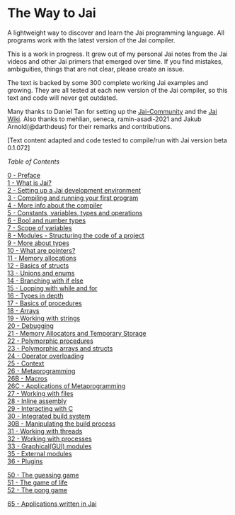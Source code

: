 # The Way to Jai
A lightweight way to discover and learn the Jai programming language. All programs work with the latest version of the Jai compiler.

This is a work in progress. It grew out of my personal Jai notes from the Jai videos and other Jai primers that emerged over time.
If you find mistakes, ambiguities, things that are not clear, please create an issue.

The text is backed by some 300 complete working Jai examples and growing. They are all tested at each new version of the Jai compiler, so this text and code will never get outdated.

Many thanks to Daniel Tan for setting up the [Jai-Community](https://jai.community/) and the [Jai Wiki](https://github.com/Jai-Community/Jai-Community-Library/wiki).
Also thanks to mehlian, seneca, ramin-asadi-2021 and Jakub Arnold(@darthdeus) for their remarks and contributions.

[Text content adapted and code tested to compile/run with Jai version beta 0.1.072]

_Table of Contents_

   [0 -  Preface](https://github.com/Ivo-Balbaert/The_Way_to_Jai/blob/main/book/00A_Preface.md)  
   [1 -  What is Jai?](https://github.com/Ivo-Balbaert/The_Way_to_Jai/blob/main/book/01A_What_is_Jai.md)   
   [2 -  Setting up a Jai development environment](https://github.com/Ivo-Balbaert/The_Way_to_Jai/blob/main/book/02A_Setting_up_a_Jai_Development_Environment.md)  
   [3 - Compiling and running your first program](https://github.com/Ivo-Balbaert/The_Way_to_Jai/blob/main/book/03A_Compiling_and_running_your_first_program.md)  
   [4 - More info about the compiler](https://github.com/Ivo-Balbaert/The_Way_to_Jai/blob/main/book/04A_More_info_about_the_compiler.md)  
   [5 - Constants, variables, types and operations](https://github.com/Ivo-Balbaert/The_Way_to_Jai/blob/main/book/05A_Constants_variables_types_and_operations.md)  
   [6 - Bool and number types](https://github.com/Ivo-Balbaert/The_Way_to_Jai/blob/main/book/06A_bool_and_number_types.md)  
   [7 - Scope of variables](https://github.com/Ivo-Balbaert/The_Way_to_Jai/blob/main/book/07A_Scope_of_Variables.md)  
   [8 - Modules - Structuring the code of a project](https://github.com/Ivo-Balbaert/The_Way_to_Jai/blob/main/book/08A_Modules_-_Structuring_the_code_of_a_project.md)      
   [9 - More about types](https://github.com/Ivo-Balbaert/The_Way_to_Jai/blob/main/book/09A_More_about_types.md)  
   [10 - What are pointers?](https://github.com/Ivo-Balbaert/The_Way_to_Jai/blob/main/book/10A_What_are_pointers.md)  
   [11 - Memory allocations](https://github.com/Ivo-Balbaert/The_Way_to_Jai/blob/main/book/11A_Allocating_and_freeing_memory.md)  
   [12 - Basics of structs](https://github.com/Ivo-Balbaert/The_Way_to_Jai/blob/main/book/12A_Basics_of_structs.md)    
   [13 - Unions and enums](https://github.com/Ivo-Balbaert/The_Way_to_Jai/blob/main/book/13A_Unions_and_enums.md)     
   [14 - Branching with if else](https://github.com/Ivo-Balbaert/The_Way_to_Jai/blob/main/book/14A_Branching_with_if_else.md)  
   [15 - Looping with while and for](https://github.com/Ivo-Balbaert/The_Way_to_Jai/blob/main/book/15A_Looping_with_while_and_for.md)     
   [16 - Types in depth](https://github.com/Ivo-Balbaert/The_Way_to_Jai/blob/main/book/16A_Types_in_depth.md)    
   [17 - Basics of procedures](https://github.com/Ivo-Balbaert/The_Way_to_Jai/blob/main/book/17A_Basics_of_procedures.md)  
   [18 - Arrays](https://github.com/Ivo-Balbaert/The_Way_to_Jai/blob/main/book/18A_Arrays.md)  
   [19 - Working with strings](https://github.com/Ivo-Balbaert/The_Way_to_Jai/blob/main/book/19A_Working_with_Strings.md)  
   [20 - Debugging](https://github.com/Ivo-Balbaert/The_Way_to_Jai/blob/main/book/20A_Debugging.md)    
   [21 - Memory Allocators and Temporary Storage](https://github.com/Ivo-Balbaert/The_Way_to_Jai/blob/main/book/21A_Memory_Allocators_and_Temporary_Storage.md)  
   [22 - Polymorphic procedures](https://github.com/Ivo-Balbaert/The_Way_to_Jai/blob/main/book/22A_Polymorphic_procedures.md)  
   [23 - Polymorphic arrays and structs](https://github.com/Ivo-Balbaert/The_Way_to_Jai/blob/main/book/23A_Polymorphic_arrays_and_structs.md)  
   [24 - Operator overloading](https://github.com/Ivo-Balbaert/The_Way_to_Jai/blob/main/book/24A_Operator_Overloading.md)  
   [25 - Context](https://github.com/Ivo-Balbaert/The_Way_to_Jai/blob/main/book/25A_Context.md)  
   [26 - Metaprogramming](https://github.com/Ivo-Balbaert/The_Way_to_Jai/blob/main/book/26A_Metaprogramming.md)  
   [26B - Macros](https://github.com/Ivo-Balbaert/The_Way_to_Jai/blob/main/book/26B_Macros.md)   
   [26C - Applications of Metaprogramming](https://github.com/Ivo-Balbaert/The_Way_to_Jai/blob/main/book/26C_Applications_of_Metaprogramming.md)        
   [27 - Working with files](https://github.com/Ivo-Balbaert/The_Way_to_Jai/blob/main/book/27A_Working_with_Files.md)       
   [28 - Inline assembly](https://github.com/Ivo-Balbaert/The_Way_to_Jai/blob/main/book/28A_Inline_Assembly.md)  
   [29 - Interacting with C](https://github.com/Ivo-Balbaert/The_Way_to_Jai/blob/main/book/29A_Interacting_with_C.md)    
   [30 - Integrated build system](https://github.com/Ivo-Balbaert/The_Way_to_Jai/blob/main/book/30A_Integrated_build_system.md)  
   [30B - Manipulating the build process](https://github.com/Ivo-Balbaert/The_Way_to_Jai/blob/main/book/30B_Manipulating_the_build_process.md)      
   [31 - Working with threads](https://github.com/Ivo-Balbaert/The_Way_to_Jai/blob/main/book/31A_Working_with_threads.md)  
   [32 - Working with processes](https://github.com/Ivo-Balbaert/The_Way_to_Jai/blob/main/book/32A_Working_with_processes.md)  
   [33 - Graphical(GUI) modules](https://github.com/Ivo-Balbaert/The_Way_to_Jai/blob/main/book/33A_Graphical_modules.md)    
   [35 - External modules](https://github.com/Ivo-Balbaert/The_Way_to_Jai/blob/main/book/35A_External_modules.md)      
   [36 - Plugins](https://github.com/Ivo-Balbaert/The_Way_to_Jai/blob/main/book/36A_Plugins.md)    

   [50 - The guessing game](https://github.com/Ivo-Balbaert/The_Way_to_Jai/blob/main/book/50A_The_guessing_game.md)      
   [51 - The game of life](https://github.com/Ivo-Balbaert/The_Way_to_Jai/blob/main/book/51A_The_Game_of_Life.md)   
   [52 - The pong game](https://github.com/Ivo-Balbaert/The_Way_to_Jai/blob/main/book/52A_The_Pong_game.md)  

   [65 - Applications written in Jai](https://github.com/Ivo-Balbaert/The_Way_to_Jai/blob/main/book/65A_Applications_written_in_Jai.md)  

     
 
